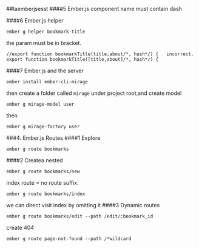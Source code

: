 ##laemberjsesst
####5 Ember.js component
name must contain dash

####6 Ember.js helper
```
ember g helper bookmark-title
```
the param must be in bracket.
```
//export function bookmarkTitle(title,about/*, hash*/) {   incorrect.
export function bookmarkTitle([title,about]/*, hash*/) {
```
####7 Ember.js and the server
```
ember install ember-cli-mirage
```
then create a folder called `mirage` under project root,and create model
```
ember g mirage-model user
```
then
```
ember g mirage-factory user
```

###4. Ember.js Routes
####1 Explore
```
ember g route bookmarks
```
####2 Createa nested
```
ember g route bookmarks/new
```
index route = no route suffix.
```
ember g route bookmarks/index
```
we can direct visit index by omitting it
####3 Dynamic routes
```
ember g route bookmarks/edit --path /edit/:bookmark_id
```
create 404
```
ember g route page-not-found --path /*wildcard
```
